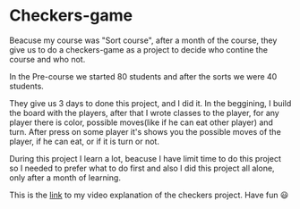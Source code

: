 # Checkers-game

Beacuse my course was "Sort course", after a month of the course, they give us to do a checkers-game as a project to decide who contine the course and who not.

In the Pre-course we started 80 students and after the sorts we were 40 students.

They give us 3 days to done this project, and I did it.
In the beggining, I build the board with the players, after that I wrote classes to the player, for any player there is color, possible moves(like if he can eat other player) and turn. After press on some player it's shows you the possible moves of the player, if he can eat, or if it is turn or not. 

During this project I learn a lot, beacuse I have limit time to do this project so I needed to prefer what to do first and also I did this project all alone, only after a month of learning.

This is the [link](https://drive.google.com/drive/folders/18JCrA_HCgDje81NQzRZvLY56nPYidlhl?usp=sharing) to my video explanation of the checkers project.
Have fun :smiley:

